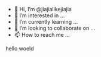 - 👋 Hi, I’m @jiajialikejiajia
- 👀 I’m interested in ...
- 🌱 I’m currently learning ...
- 💞️ I’m looking to collaborate on ...
- 📫 How to reach me ...

<!---
jiajialikejiajia/jiajialikejiajia is a ✨ special ✨ repository because its `README.md` (this file) appears on your GitHub profile.
You can click the Preview link to take a look at your changes.
--->
hello woeld
